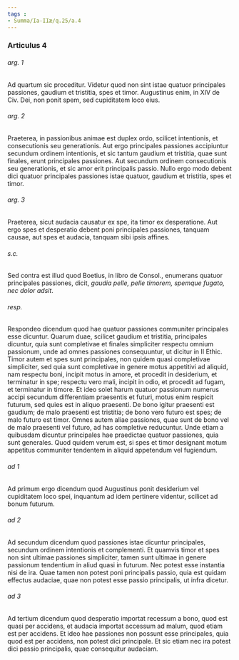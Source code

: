 ```yaml
---
tags : 
- Summa/Ia-IIæ/q.25/a.4
---
```


### Articulus 4

###### arg. 1
Ad quartum sic proceditur. Videtur quod non sint istae quatuor principales passiones, gaudium et tristitia, spes et timor. Augustinus enim, in XIV de Civ. Dei, non ponit spem, sed cupiditatem loco eius.

###### arg. 2
Praeterea, in passionibus animae est duplex ordo, scilicet intentionis, et consecutionis seu generationis. Aut ergo principales passiones accipiuntur secundum ordinem intentionis, et sic tantum gaudium et tristitia, quae sunt finales, erunt principales passiones. Aut secundum ordinem consecutionis seu generationis, et sic amor erit principalis passio. Nullo ergo modo debent dici quatuor principales passiones istae quatuor, gaudium et tristitia, spes et timor.

###### arg. 3
Praeterea, sicut audacia causatur ex spe, ita timor ex desperatione. Aut ergo spes et desperatio debent poni principales passiones, tanquam causae, aut spes et audacia, tanquam sibi ipsis affines.

###### s.c.
Sed contra est illud quod Boetius, in libro de Consol., enumerans quatuor principales passiones, dicit, *gaudia pelle, pelle timorem, spemque fugato, nec dolor adsit*.

###### resp.
Respondeo dicendum quod hae quatuor passiones communiter principales esse dicuntur. Quarum duae, scilicet gaudium et tristitia, principales dicuntur, quia sunt completivae et finales simpliciter respectu omnium passionum, unde ad omnes passiones consequuntur, ut dicitur in II Ethic. Timor autem et spes sunt principales, non quidem quasi completivae simpliciter, sed quia sunt completivae in genere motus appetitivi ad aliquid, nam respectu boni, incipit motus in amore, et procedit in desiderium, et terminatur in spe; respectu vero mali, incipit in odio, et procedit ad fugam, et terminatur in timore. Et ideo solet harum quatuor passionum numerus accipi secundum differentiam praesentis et futuri, motus enim respicit futurum, sed quies est in aliquo praesenti. De bono igitur praesenti est gaudium; de malo praesenti est tristitia; de bono vero futuro est spes; de malo futuro est timor. Omnes autem aliae passiones, quae sunt de bono vel de malo praesenti vel futuro, ad has completive reducuntur. Unde etiam a quibusdam dicuntur principales hae praedictae quatuor passiones, quia sunt generales. Quod quidem verum est, si spes et timor designant motum appetitus communiter tendentem in aliquid appetendum vel fugiendum.

###### ad 1
Ad primum ergo dicendum quod Augustinus ponit desiderium vel cupiditatem loco spei, inquantum ad idem pertinere videntur, scilicet ad bonum futurum.

###### ad 2
Ad secundum dicendum quod passiones istae dicuntur principales, secundum ordinem intentionis et complementi. Et quamvis timor et spes non sint ultimae passiones simpliciter, tamen sunt ultimae in genere passionum tendentium in aliud quasi in futurum. Nec potest esse instantia nisi de ira. Quae tamen non potest poni principalis passio, quia est quidam effectus audaciae, quae non potest esse passio principalis, ut infra dicetur.

###### ad 3
Ad tertium dicendum quod desperatio importat recessum a bono, quod est quasi per accidens, et audacia importat accessum ad malum, quod etiam est per accidens. Et ideo hae passiones non possunt esse principales, quia quod est per accidens, non potest dici principale. Et sic etiam nec ira potest dici passio principalis, quae consequitur audaciam.

